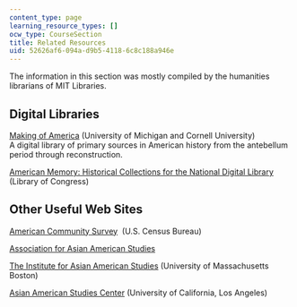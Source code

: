 ```yaml
---
content_type: page
learning_resource_types: []
ocw_type: CourseSection
title: Related Resources
uid: 52626af6-094a-d9b5-4118-6c8c188a946e
---
```


The information in this section was mostly compiled by the humanities librarians of MIT Libraries.

Digital Libraries
-----------------

[Making of America](https://quod.lib.umich.edu/m/moagrp/) (University of Michigan and Cornell University)  
A digital library of primary sources in American history from the antebellum period through reconstruction.

[American Memory: Historical Collections for the National Digital Library](http://memory.loc.gov/ammem/) (Library of Congress)

Other Useful Web Sites
----------------------

[American Community Survey](https://www.census.gov/programs-surveys/acs/)  (U.S. Census Bureau)

[Association for Asian American Studies](http://www.aaastudies.org/)

[The Institute for Asian American Studies](http://www.iaas.umb.edu/) (University of Massachusetts Boston)

[Asian American Studies Center](http://www.aasc.ucla.edu/default.asp) (University of California, Los Angeles)